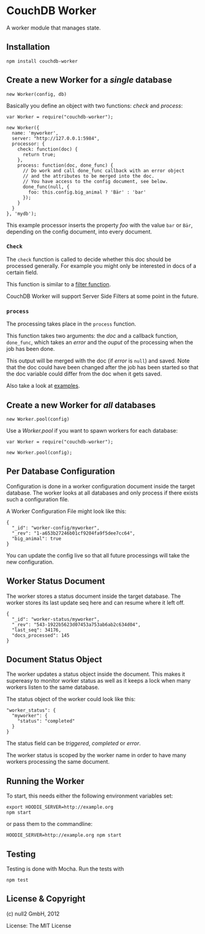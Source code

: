 # CouchDB Worker

A worker module that manages state.


## Installation


    npm install couchdb-worker


## Create a new Worker for a _single_ database

    new Worker(config, db)


Basically you define an object with two functions: _check_ and _process_:

    var Worker = require("couchdb-worker");

    new Worker({
      name: 'myworker',
      server: "http://127.0.0.1:5984",
      processor: {
        check: function(doc) {
          return true;
        },
        process: function(doc, done_func) {
          // Do work and call done_func callback with an error object
          // and the attributes to be merged into the doc.
          // You have access to the config document, see below.
          done_func(null, {
            foo: this.config.big_animal ? 'Bär' : 'bar'
          });
        }
      }
    }, 'mydb');


This example processor inserts the property _foo_ with the value `bar` or `Bär`,
depending on the config document, into every document.


### `Check`

The `check` function is called to decide whether this doc should be processed generally.
For example you might only be interested in docs of a certain field.

This function is similar to a [filter function](http://guide.couchdb.org/draft/notifications.html#filters).

CouchDB Worker will support Server Side Filters at some point in the future.


### `process`

The processing takes place in the  `process` function.

This function takes two arguments: the _doc_ and a callback function, `done_func`,
which takes an _error_ and the _ouput_ of the processing when the job has been done.

This output will be merged with the doc (if _error_ is `null`) and saved.
Note that the doc could have been changed after the job has been started
so that the doc variable could differ from the doc when it gets saved.


Also take a look at [examples](couchdb-worker/tree/master/examples).


## Create a new Worker for _all_ databases

    new Worker.pool(config)


Use a _Worker.pool_ if you want to spawn workers for each database:

    var Worker = require("couchdb-worker");

    new Worker.pool(config);


## Per Database Configuration

Configuration is done in a worker configuration document inside the target database.
The worker looks at all databases and only process if there exists such a configuration file.

A Worker Configuration File might look like this:

    {
      "_id": "worker-config/myworker",
      "_rev": "1-a653b27246b01cf9204fa9f5dee7cc64",
      "big_animal": true
    }

You can update the config live so that all future processings will take the new configuration.


## Worker Status Document

The worker stores a status document inside the target database.
The worker stores its last update seq here and can resume where it left off.

    {
      "_id": "worker-status/myworker",
      "_rev": "543-1922b5623d07453a753ab6ab2c634d04",
      "last_seq": 34176,
      "docs_processed": 145
    }


## Document Status Object

The worker updates a status object inside the document.
This makes it supereasy to monitor worker status as well as
it keeps a lock when many workers listen to the same database.

The status object of the worker could look like this:

    "worker_status": {
      "myworker": {
        "status": "completed"
      }
    }

The status field can be _triggered_, _completed_ or _error_.

The worker status is scoped by the worker name in order to have many workers
processing the same document.


## Running the Worker

To start, this needs either the following environment variables set:

    export HOODIE_SERVER=http://example.org
    npm start


or pass them to the commandline:

    HOODIE_SERVER=http://example.org npm start


## Testing

Testing is done with Mocha. Run the tests with

    npm test



## License & Copyright

(c) null2 GmbH, 2012

License: The MIT License
